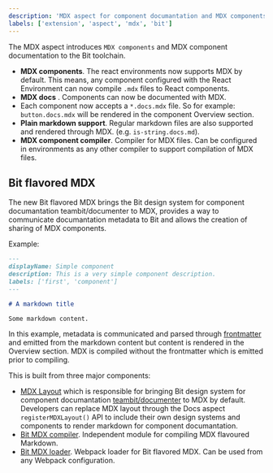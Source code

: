 ```yaml
---
description: 'MDX aspect for component documantation and MDX components.'
labels: ['extension', 'aspect', 'mdx', 'bit']
---
```


The MDX aspect introduces `MDX components` and MDX component documentation to the Bit toolchain.

- **MDX components**. The react environments now supports MDX by default. This means, any component configured with the React Environment can now compile `.mdx` files to React components.
- **MDX docs** . Components can now be documented with MDX.
- Each component now accepts a `*.docs.mdx` file. So for example: `button.docs.mdx` will be rendered in the component Overview section.
- **Plain markdown support**. Regular markdown files are also supported and rendered through MDX. (e.g. `is-string.docs.md`).
- **MDX component compiler**. Compiler for MDX files. Can be configured in environments as any other compiler to support compilation of MDX files.

## Bit flavored MDX
The new Bit flavored MDX brings the Bit design system for component documantation teambit/documenter to MDX, provides a way to communicate documantation metadata to Bit and allows the creation of sharing of MDX components.

Example:

```md
---
displayName: Simple component
description: This is a very simple component description.
labels: ['first', 'component']
---

# A markdown title

Some markdown content.
```

In this example, metadata is communicated and parsed through [frontmatter](https://github.com/remarkjs/remark-frontmatter) and emitted from the markdown content but content is rendered in the Overview section.
MDX is compiled without the frontmatter which is emitted prior to compiling. 

This is built from three major components: 
- [MDX Layout](https://bit.dev/teambit/mdx/ui/mdx-layout) which is responsible for bringing Bit design system for component documantation [teambit/documenter](https://bit.dev/teambit/documenter) to MDX by default. Developers can replace MDX layout through the Docs aspect `registerMDXLayout()` API to include their own design systems and components to render markdown for component documantation.
- [Bit MDX compiler](https://bit.dev/teambit/mdx/modules/mdx-compiler). Independent module for compiling MDX flavoured Markdown.
- [Bit MDX loader](https://bit.dev/teambit/mdx/modules/mdx-loader). Webpack loader for Bit flavored MDX. Can be used from any Webpack configuration.
